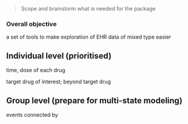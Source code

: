 > Scope and brainstorm what is needed for the package

### Overall objective

a set of tools to make exploration of EHR data of mixed type easier









## Individual level (prioritised)

time, dose of each drug

target drug of interest; beyond target drug 





## Group level (prepare for multi-state modeling)

events connected by 



